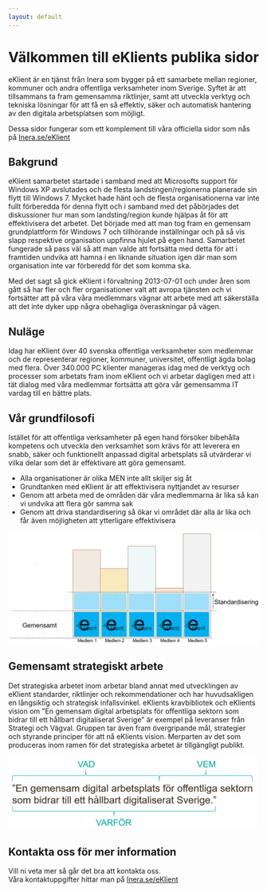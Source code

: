 ```yaml
---
layout: default
---
```

# Välkommen till eKlients publika sidor
eKlient är en tjänst från Inera som bygger på ett samarbete mellan regioner, kommuner och andra offentliga verksamheter inom Sverige. Syftet är att tillsammans ta fram gemensamma riktlinjer, samt att utveckla verktyg och tekniska lösningar för att få en så effektiv, säker och automatisk hantering av den digitala arbetsplatsen som möjligt.

Dessa sidor fungerar som ett komplement till våra officiella sidor som nås på [Inera.se/eKlient](https://inera.se/eKlient)

## Bakgrund
eKlient samarbetet startade i samband med att Microsofts support för Windows XP avslutades och de flesta landstingen/regionerna planerade sin flytt till Windows 7.
Mycket hade hänt och de flesta organisationerna var inte fullt förberedda för denna flytt och i samband med det påbörjades det diskussioner hur man som landsting/region kunde hjälpas åt för att effektivisera det arbetet. Det började med att man tog fram en gemensam grundplattform för Windows 7 och tillhörande inställningar och på så vis slapp respektive organisation uppfinna hjulet på egen hand. Samarbetet fungerade så pass väl så att man valde att fortsätta med detta för att i framtiden undvika att hamna i en liknande situation igen där man som organisation inte var förberedd för det som komma ska.

Med det sagt så gick eKlient i förvaltning 2013-07-01 och under åren som gått så har fler och fler organisationer valt att avropa tjänsten och vi fortsätter att på våra våra medlemmars vägnar att arbete med att säkerställa att det inte dyker upp några obehagliga överaskningar på vägen.

## Nuläge
Idag har eKlient över 40 svenska offentliga verksamheter som medlemmar och de representerar regioner, kommuner, universitet, offentligt ägda bolag med flera. 
Över 340.000 PC klienter manageras idag med de verktyg och processer som arbetats fram inom eKlient och vi arbetar dagligen med att i tät dialog med våra medlemmar fortsätta att göra vår gemensamma IT vardag till en bättre plats.

## Vår grundfilosofi
Istället för att offentliga verksamheter på egen hand försöker bibehålla kompetens och utveckla den verksamhet som krävs för att leverera en snabb, säker och funktionellt anpassad digital arbetsplats så utvärderar vi vilka delar som det är effektivare att göra gemensamt.

* Alla organisationer är olika MEN inte allt skiljer sig åt
* Grundtanken med eKlient är att effektivisera nyttjandet av resurser
* Genom att arbeta med de områden där våra medlemmarna är lika så kan vi undvika att flera gör samma sak
* Genom att driva standardisering så ökar vi området där alla är lika och får även möjligheten att ytterligare effektivisera

<img src="/eklient/gemensamt1.png" width="600">

## Gemensamt strategiskt arbete
Det strategiska arbetet inom arbetar bland annat med utvecklingen av eKlient standarder, riktlinjer och rekommendationer och har huvudsakligen en långsiktig och strategisk infallsvinkel. eKlients kravbibliotek och eKlients vision om "En gemensam digital arbetsplats för offentliga sektorn som bidrar till ett hållbart digitaliserat Sverige" är exempel på leveranser från Strategi och Vägval. Gruppen tar även fram övergripande mål, strategier och styrande principer för att nå eKlients vision. Merparten av det som produceras inom ramen för det strategiska arbetet är tillgängligt publikt.

<img src="/eklient/vision1.png" width="500">

## Kontakta oss för mer information
Vill ni veta mer så går det bra att kontakta oss.  
Våra kontaktuppgifter hittar man på [Inera.se/eKlient](https://inera.se/eKlient)